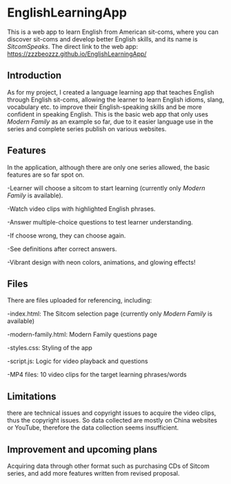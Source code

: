 # EnglishLearningApp
This is a web app to learn English from American sit-coms, where you can discover sit-coms and develop better English skills, and its name is *SitcomSpeaks*. The direct link to the web app: https://zzzbeozzz.github.io/EnglishLearningApp/  

## Introduction 
As for my project, I created a language learning app  that teaches English through English sit-coms, allowing the learner to learn English idioms, slang, vocabulary etc. to improve their English-speaking skills and be more confident in speaking English. This is the basic web app that only uses *Modern Family* as an example so far, due to it easier language use in the series and complete series publish on various websites. 

## Features 
In the application, although there are only one series allowed, the basic features are so far spot on.

-Learner will choose a sitcom to start learning (currently only *Modern Family* is available).

-Watch video clips with highlighted English phrases.

-Answer multiple-choice questions to test learner understanding.

-If choose wrong, they can choose again.

-See definitions after correct answers.

-Vibrant design with neon colors, animations, and glowing effects!

## Files
There are files uploaded for referencing, including:

-index.html: The Sitcom selection page (currently only *Modern Family* is available)

-modern-family.html: Modern Family questions page

-styles.css: Styling of the app

-script.js: Logic for video playback and questions

-MP4 files: 10 video clips for the target learning phrases/words

## Limitations 
there are technical issues and copyright issues to acquire the video clips, thus the copyright issues. 
So data collected are mostly on China websites or YouTube, therefore the data collection seems insufficient. 

## Improvement and upcoming plans 
Acquiring data through other format such as purchasing CDs of Sitcom series, and add more features written from revised proposal. 



